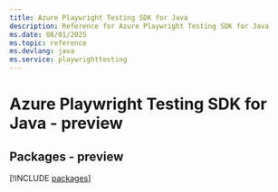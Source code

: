 ```yaml
---
title: Azure Playwright Testing SDK for Java
description: Reference for Azure Playwright Testing SDK for Java
ms.date: 08/01/2025
ms.topic: reference
ms.devlang: java
ms.service: playwrighttesting
---
```

# Azure Playwright Testing SDK for Java - preview
## Packages - preview
[!INCLUDE [packages](playwright-testing-index.md)]